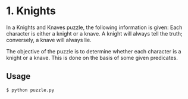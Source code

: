 # 1. Knights

In a Knights and Knaves puzzle, the following information is given: Each character is either a knight or a knave. A knight will always tell the truth; conversely, a knave will always lie.

The objective of the puzzle is to determine whether each character is a knight or a knave. This is done on the basis of some given predicates.

## Usage

`$ python puzzle.py`
